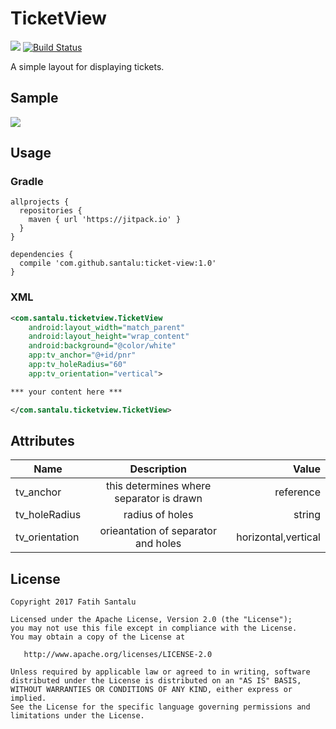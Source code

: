 # TicketView

[![](https://jitpack.io/v/santalu/ticket-view.svg)](https://jitpack.io/#santalu/ticket-view) [![Build Status](https://travis-ci.org/santalu/ticket-view.svg?branch=master)](https://travis-ci.org/santalu/ticket-view)

A simple layout for displaying tickets.

## Sample

<img src="https://github.com/santalu/ticket-view/blob/master/screens/sample.png"/>

## Usage

### Gradle
```
allprojects {
  repositories {
    maven { url 'https://jitpack.io' }
  }
}
```
```
dependencies {
  compile 'com.github.santalu:ticket-view:1.0'
}
```

### XML
```xml
<com.santalu.ticketview.TicketView
    android:layout_width="match_parent"
    android:layout_height="wrap_content"
    android:background="@color/white"
    app:tv_anchor="@+id/pnr"
    app:tv_holeRadius="60"
    app:tv_orientation="vertical">

*** your content here ***

</com.santalu.ticketview.TicketView>
```

## Attributes

| Name        | Description           | Value  |
| ------------- |:-------------:| -----:|
| tv_anchor     | this determines where separator is drawn     | reference |
| tv_holeRadius | radius of holes      |   string |
| tv_orientation | orieantation of separator and holes      |   horizontal,vertical |

## License
```
Copyright 2017 Fatih Santalu

Licensed under the Apache License, Version 2.0 (the "License");
you may not use this file except in compliance with the License.
You may obtain a copy of the License at

   http://www.apache.org/licenses/LICENSE-2.0

Unless required by applicable law or agreed to in writing, software
distributed under the License is distributed on an "AS IS" BASIS,
WITHOUT WARRANTIES OR CONDITIONS OF ANY KIND, either express or implied.
See the License for the specific language governing permissions and
limitations under the License.
```
